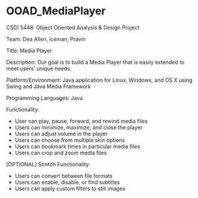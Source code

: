 # OOAD_MediaPlayer
CSCI 5448: Object Oriented Analysis &amp; Design Project

Team:  Dea Allen, iceman, Pravin 

Title:  Media Player
  
Description:  Our goal is to build a Media Player that is easily extended to meet users’ unique needs. 

Platform/Environment:  Java application for Linux, Windows, and OS X using Swing and Java Media Framework

Programming Languages:  Java

Functionality:
  * User can play, pause, forward, and rewind media files
  * Users can minimize, maximize, and close the player
  * Users can adjust volume in the player
  * Users can choose from multiple skin options
  * Users can bookmark times in particular media files
  * Users can crop and zoom media files

[OPTIONAL]	Stretch	Functionality:	
  * Users can convert between file formats
  * Users can enable, disable, or find subtitles
  * Users can apply custom filters to still images





